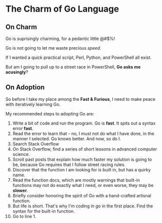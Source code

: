# The Charm of Go Language

## On Charm

Go is suprisingly charming, for a pedantic little @#$%!


Go is not going to let me waste precious *speed*. 


If I wanted a quick practical script, Perl, Python, and PowerShell all exist. 


But am I going to pull up to a street race in PowerShell, **Go asks me acusingly**? 

## On Adoption

So before I take my place among the **Fast & Furious**, I need to make peace with iteratively learning Go.

My recommended steps to adopting Go are:

1. Write a bit of code and run the program. Go is **fast**. It spits out a syntax error **fast**.
2. Read the error to learn that - no, I must not do what I have done, in the manner I selected. Go knows better. And now, so do I.
3. Search Stack Overflow
4. On Stack Overflow, find a series of short lessons in advanced computer science.
5. Scroll past posts that explain how much faster my solution is going to be, because Go requires that I follow street racing rules.
6. Discover that the function I am looking for is built in, but has a quirky name.
7. Read the function docs, which are mostly warnings that built-in functions may not do exactly what I need, or even worse, they may be **slower**.
8. Briefly consider honoring the spirit of Go with a hand-crafted artisnal function.
9. But life is short. That's why I'm coding in go in the first place. Find the syntax for the built-in function.
10. Go to line 1.
